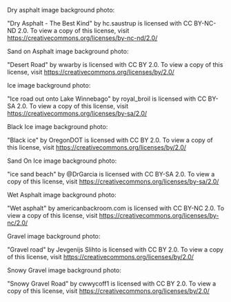 Dry asphalt image background photo:

"Dry Asphalt - The Best Kind" by hc.saustrup is licensed with CC BY-NC-ND 2.0. To view a copy of this license, visit https://creativecommons.org/licenses/by-nc-nd/2.0/

Sand on Asphalt image background photo:

"Desert Road" by wwarby is licensed with CC BY 2.0. To view a copy of this license, visit https://creativecommons.org/licenses/by/2.0/

Ice image background photo:

"Ice road out onto Lake Winnebago" by royal_broil is licensed with CC BY-SA 2.0. To view a copy of this license, visit https://creativecommons.org/licenses/by-sa/2.0/

Black Ice image background photo:

"Black ice" by OregonDOT is licensed with CC BY 2.0. To view a copy of this license, visit https://creativecommons.org/licenses/by/2.0/

Sand On Ice image background photo:

"ice sand beach" by @DrGarcia is licensed with CC BY-SA 2.0. To view a copy of this license, visit https://creativecommons.org/licenses/by-sa/2.0/

Wet Asphalt image background photo:

"Wet asphalt" by americanbackroom.com is licensed with CC BY-NC 2.0. To view a copy of this license, visit https://creativecommons.org/licenses/by-nc/2.0/

Gravel image background photo:

"Gravel road" by Jevgenijs Slihto is licensed with CC BY 2.0. To view a copy of this license, visit https://creativecommons.org/licenses/by/2.0/

Snowy Gravel image background photo:

"Snowy Gravel Road" by cwwycoff1 is licensed with CC BY 2.0. To view a copy of this license, visit https://creativecommons.org/licenses/by/2.0/